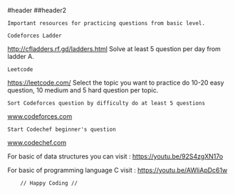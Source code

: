 #header
##header2


   
    Important resources for practicing questions from basic level.

    Codeforces Ladder 

http://cfladders.rf.gd/ladders.html
Solve at least 5 question per day from ladder A.

    Leetcode 

https://leetcode.com/
Select the topic you want to practice do 10-20 easy question, 10 medium and 5 hard question per topic.

    Sort Codeforces question by difficulty do at least 5 questions 
www.codeforces.com

    Start Codechef beginner's question 
www.codechef.com

For basic of data structures you can visit : https://youtu.be/92S4zgXN17o  
 
For basic of programming language C visit :  https://youtu.be/AWliApDc61w 

        // Happy Coding //
